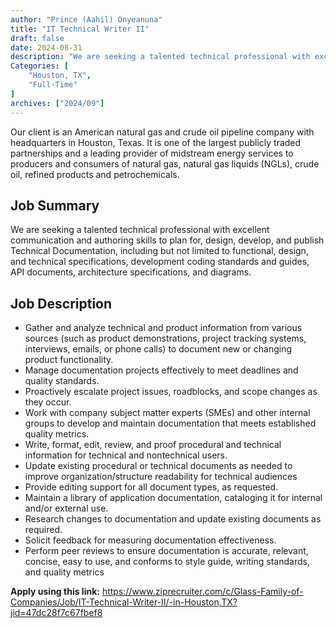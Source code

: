 ```yaml
---
author: "Prince (Aahil) Onyeanuna"
title: "IT Technical Writer II"
draft: false
date: 2024-08-31
description: "We are seeking a talented technical professional with excellent communication and authoring skills to plan for, design, develop, and publish Technical Documentation, including but not limited to functional, design, and technical specifications, development coding standards and guides, API documents, architecture specifications, and diagrams."
Categories: [
    "Houston, TX",
    "Full-Time"
]
archives: ["2024/09"]
---
```


Our client is an American natural gas and crude oil pipeline company with headquarters in Houston, Texas. It is one of the largest publicly traded partnerships and a leading provider of midstream energy services to producers and consumers of natural gas, natural gas liquids (NGLs), crude oil, refined products and petrochemicals.

## Job Summary

We are seeking a talented technical professional with excellent communication and authoring skills to plan for, design, develop, and publish Technical Documentation, including but not limited to functional, design, and technical specifications, development coding standards and guides, API documents, architecture specifications, and diagrams.

## Job Description

- Gather and analyze technical and product information from various sources (such as product demonstrations, project tracking systems, interviews, emails, or phone calls) to document new or changing product functionality.
- Manage documentation projects effectively to meet deadlines and quality standards.
- Proactively escalate project issues, roadblocks, and scope changes as they occur.
- Work with company subject matter experts (SMEs) and other internal groups to develop and maintain documentation that meets established quality metrics.
- Write, format, edit, review, and proof procedural and technical information for technical and nontechnical users.
- Update existing procedural or technical documents as needed to improve organization/structure readability for technical audiences
- Provide editing support for all document types, as requested.
- Maintain a library of application documentation, cataloging it for internal and/or external use.
- Research changes to documentation and update existing documents as required.
- Solicit feedback for measuring documentation effectiveness.
- Perform peer reviews to ensure documentation is accurate, relevant, concise, easy to use, and conforms to style guide, writing standards, and quality metrics

**Apply using this link:** https://www.ziprecruiter.com/c/Glass-Family-of-Companies/Job/IT-Technical-Writer-II/-in-Houston,TX?jid=47dc28f7c67fbef8